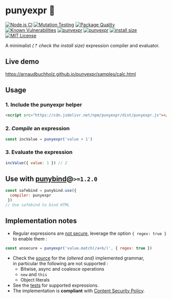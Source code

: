 # punyexpr 🦴

[![Node.js CI](https://github.com/ArnaudBuchholz/punyexpr/actions/workflows/node.js.yml/badge.svg)](https://github.com/ArnaudBuchholz/punyexpr/actions/workflows/node.js.yml)
[![Mutation Testing](https://img.shields.io/badge/mutation%20testing-100%25-green)](https://arnaudbuchholz.github.io/punyexpr/reports/mutation/mutation.html)
[![Package Quality](https://npm.packagequality.com/shield/punyexpr.svg)](https://packagequality.com/#?package=punyexpr)
[![Known Vulnerabilities](https://snyk.io/test/github/ArnaudBuchholz/punyexpr/badge.svg?targetFile=package.json)](https://snyk.io/test/github/ArnaudBuchholz/punyexpr?targetFile=package.json)
[![punyexpr](https://badge.fury.io/js/punyexpr.svg)](https://www.npmjs.org/package/punyexpr)
[![punyexpr](http://img.shields.io/npm/dm/punyexpr.svg)](https://www.npmjs.org/package/punyexpr)
[![install size](https://packagephobia.now.sh/badge?p=punyexpr)](https://packagephobia.now.sh/result?p=punyexpr)
[![MIT License](https://img.shields.io/badge/License-MIT-yellow.svg)](https://opensource.org/licenses/MIT)


A minimalist *(⇡ check the install size)* expression compiler and evaluator.

## Live demo

https://arnaudbuchholz.github.io/punyexpr/samples/calc.html

## Usage

### 1. Include the punyexpr helper

```html
<script src="https://cdn.jsdelivr.net/npm/punyexpr/dist/punyexpr.js"></script>
``` 

### 2. *Compile* an expression

```javascript
const incValue = punyexpr('value + 1')
```

### 3. Evaluate the expression

```javascript
incValue({ value: 1 }) // 2
``` 

## Use with [punybind](https://www.npmjs.com/package/punybind)@`>=1.2.0`

```javascript
const safebind = punybind.use({
  compiler: punyexpr
 })
// Use safebind to bind HTML
```

## Implementation notes

* Regular expressions are [not secure](https://owasp.org/www-community/attacks/Regular_expression_Denial_of_Service_-_ReDoS), leverage the option `{ regex: true }` to enable them :

```javascript
const unsecure = punyexpr('value.match(/a+b/)', { regex: true })
```

* Check the [source](https://github.com/ArnaudBuchholz/punyexpr/blob/main/punyexpr.js) for the *(altered and)* implemented grammar,<br> in particular the following are not supported :
  * Bitwise, async and coalesce operations
  * `new` and `this`
  * Object literals
* See the [tests](https://github.com/ArnaudBuchholz/punyexpr/blob/main/tests/expression.spec.js) for supported expressions.
* The implementation is **compliant** with [Content Security Policy](https://developer.mozilla.org/en-US/docs/Web/HTTP/CSP).

